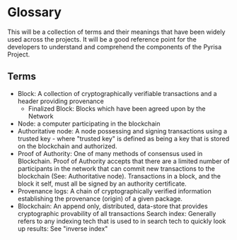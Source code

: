 # Glossary

This will be a collection of terms and their meanings that have been widely used across the projects. It will be a good reference point for the developers to understand and comprehend the components of the Pyrisa Project.

## Terms

- Block: A collection of cryptographically verifiable transactions and a header providing provenance
  - Finalized Block: Blocks which have been agreed upon by the Network
- Node: a computer participating in the blockchain
- Authoritative node: A node possessing and signing transactions using a trusted key - where
    "trusted key" is defined as being a key that is stored on the blockchain and authorized.
- Proof of Authority: One of many methods of consensus used in Blockchain.
    Proof of Authority accepts that there are a limited number of participants in the network that can commit new transactions to the blockchain (See: Authoritative node). Transactions in a block, and the block it self, must all be signed by an authority certificate.
- Provenance logs: A chain of cryptographically verified information establishing the provenance (origin) of a given package.
- Blockchain: An append only, distributed, data-store that provides cryptographic provability of all transactions
    Search index: Generally refers to any indexing tech that is used to in search tech to quickly look up results: See "inverse index"
